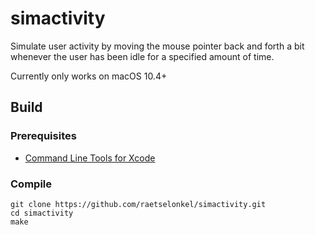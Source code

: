# simactivity

Simulate user activity by moving the mouse pointer back and forth a bit whenever the user has been idle for a specified amount of time.

Currently only works on macOS 10.4+

## Build

### Prerequisites

 - [Command Line Tools for Xcode](https://developer.apple.com/download/all/)

### Compile

```
git clone https://github.com/raetselonkel/simactivity.git
cd simactivity
make
```
